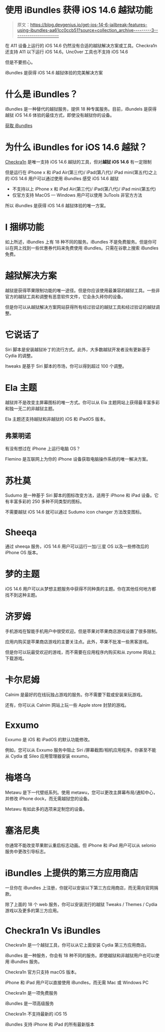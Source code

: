 # 使用 iBundles 获得 iOS 14.6 越狱功能

> 原文：<https://blog.devgenius.io/get-ios-14-6-jailbreak-features-using-ibundles-aa61cc0ccb51?source=collection_archive---------3----------------------->

在 A11 设备上运行的 iOS 14.6 仍然没有合适的越狱解决方案或工具。Checkra1n 还支持 A11 以下运行 iOS 14.6。Unc0ver 工具也不支持 iOS 14.6

但是不要担心。

iBundles 是获得 iOS 14.6 越狱体验的完美解决方案

# 什么是 iBundles？

iBundles 是一种替代的越狱服务，提供 18 种专属服务。目前，iBundels 是获得越狱 iOS 14.6 体验的最佳方式，即使没有越狱你的设备。

[获取 iBundles](https://ibundles.org/af1024/)

# 为什么 iBundles for iOS 14.6 越狱？

[Checkra1n](https://checkra.in) 是唯一支持 iOS 14.6 越狱的工具，但对**越狱 iOS 14.6** 有一定限制

但是运行在 iPhone x 和 iPad Air(第三代)/ iPad(第八代)/ iPad mini(第五代)之上的 iOS 14.6 用户可以通过使用 iBundles 感受 iOS 14.6 越狱

*   不支持以上 iPhone x 和 iPad Air(第三代)/ iPad(第八代)/ iPad mini(第五代)
*   仅官方支持 MacOS — Windows 用户可以使用 3uTools 非官方方法

所以 iBundles 是获得 iOS 14.6 越狱体验的唯一方案。

# I 捆绑功能

如上所述，iBundles 上有 18 种不同的服务。iBundles 不是免费服务。但是你可以在网上找到一些优惠券代码来免费使用 iBundles。只需在谷歌上搜索 iBundles 免费。

# 越狱解决方案

越狱是获得苹果限制功能的唯一途径。但是你应该使用最兼容的越狱工具。一些非官方的越狱工具和调整有恶意软件文件，它会永久砖你的设备。

但是你可以从越狱解决方案网站获得所有经过验证的越狱工具和经过验证的越狱调整。

# 它说话了

Siri 脚本是安装越狱补丁的流行方式。此外，大多数越狱开发者没有更新基于 Cydia 的调整。

Itweaks 是基于 Siri 脚本的市场，你可以得到超过 100 个调整。

# Ela 主题

越狱并不是改变主屏幕图标的唯一方式。你可以从 Ela 主题网站上获得最丰富多彩和独一无二的非越狱主题。

Ela 主题还支持越狱和非越狱的 iOS 和 iPadOS 版本。

## 弗莱明诺

有没有想过在 iPhone 上运行电脑 OS？

Flemino 是互联网上为你的 iPhone 设备获取电脑操作系统的唯一解决方案。

# 苏杜莫

Sudumo 是一种基于 Siri 脚本的图标改变方法，适用于 iPhone 和 iPad 设备。它有丰富多彩的 250 多种不同类型的图标。

不需要越狱 iOS 14.6 就可以通过 Sudumo icon changer 方法改变图标。

# Sheeqa

通过 sheeqa 服务，iOS 14.6 用户可以运行一加/三星 OS 以及一些修改后的 iPhone OS 版本。

# 梦的主题

iOS 14.6 用户可以从梦想主题服务中获得不同种类的主题。你在其他任何地方都找不到这种主题。

# 济罗姆

手机游戏在智能手机用户中很受欢迎。但是苹果对苹果商店游戏设置了很多限制。

应用内购买是苹果商店游戏的主要关注点。此外，苹果不批准一些黑客游戏。

但是你可以玩最受欢迎的游戏，而不需要在应用程序内购买和从 zyrome 网站上下载游戏。

# 卡尔尼姆

Calnim 是最好的在线玩独占游戏的服务。你不需要下载或安装来玩游戏。

还有，你可以从 Calnim 网站上玩一些 Apple store 封禁的游戏。

# Exxumo

Exxumo 是 iOS 和 iPadOS 的默认功能修改。

例如，您可以从 Exxumo 服务中阻止 Siri /屏幕截图/相机应用程序。你甚至不能从 Cydia 或 Sileo 应用管理器安装 exxumo。

# 梅塔乌

Metawu 是下一代壁纸系列。使用 metawu，您可以更改主屏幕布局/通知中心，并修改 iPhone dock，而无需越狱您的设备。

Metawu 有如此多的选项来定制您的设备。

# 塞洛尼奥

你通常不能改变苹果默认重启标志动画。但 iPhone 和 iPad 用户可以从 selonio 服务中更改引导标志。

# iBundles 上提供的第三方应用商店

一旦你在 iBundles 上注册，你就可以安装以下第三方应用商店，而无需向官网捐款。

除了上面的 18 个 web 服务，你可以安装流行的越狱 Tweaks / Themes / Cydia 游戏以及更多的第三方应用。

# Checkra1n Vs iBundles

Checkra1n 是一个越狱工具，你可以从它上面安装 Cydia 第三方应用商店。

iBundles 是一种服务，你会有 18 种不同的服务。即使越狱和非越狱用户也可以使用 iBundles 服务。

Checkra1n 官方只支持 macOS 版本。

iPhone 和 iPad 用户可以直接使用 iBundles，而无需 Mac 或 Windows PC

Checkra1n 是一项免费服务

iBundles 是一项高级服务

Checkra1n 不支持最新的 iOS 15

iBundles 支持 iPhone 和 iPad 的所有最新版本